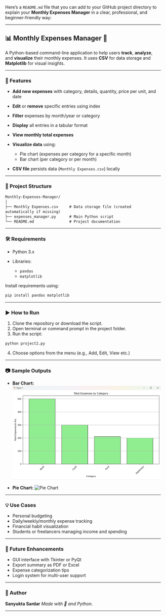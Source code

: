 Here’s a `README.md` file that you can add to your GitHub project directory to explain your **Monthly Expenses Manager** in a clear, professional, and beginner-friendly way:

---

## 📊 Monthly Expenses Manager 🧾

A Python-based command-line application to help users **track**, **analyze**, and **visualize** their monthly expenses. It uses **CSV** for data storage and **Matplotlib** for visual insights.

---

### 🚀 Features

* **Add new expenses** with category, details, quantity, price per unit, and date
* **Edit** or **remove** specific entries using index
* **Filter** expenses by month/year or category
* **Display** all entries in a tabular format
* **View monthly total expenses**
* **Visualize data** using:

  * Pie chart (expenses per category for a specific month)
  * Bar chart (per category or per month)
* **CSV file** persists data (`Monthly Expenses.csv`) locally

---

### 📁 Project Structure

```
Monthly-Expenses-Manager/
│
├── Monthly Expenses.csv     # Data storage file (created automatically if missing)
├── expenses_manager.py      # Main Python script
└── README.md                # Project documentation
```

---

### 🛠 Requirements

* Python 3.x
* Libraries:

  * `pandas`
  * `matplotlib`

Install requirements using:

```bash
pip install pandas matplotlib
```

---

### ▶️ How to Run

1. Clone the repository or download the script.
2. Open terminal or command prompt in the project folder.
3. Run the script:

```bash
python project2.py
```

4. Choose options from the menu (e.g., Add, Edit, View  etc.)

---

### 📷 Sample Outputs

* **Bar Chart:**
  ![Bar Chart](https://github.com/SanyuktaSardar/Python-Project/blob/main/project2/screenshoot/Screenshot%202025-06-24%20172124.png)

* **Pie Chart:**
  ![Pie Chart](https://i.imgur.com/VpweIoE.png)

---

### 💡 Use Cases

* Personal budgeting
* Daily/weekly/monthly expense tracking
* Financial habit visualization
* Students or freelancers managing income and spending

---

### 📌 Future Enhancements

* GUI interface with Tkinter or PyQt
* Export summary as PDF or Excel
* Expense categorization tips
* Login system for multi-user support

---

### 🙌 Author

**Sanyukta Sardar**
*Made with 💙 and Python.*

---

